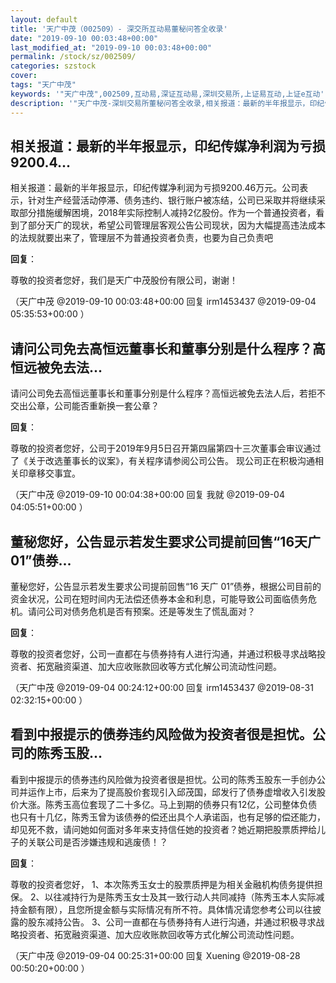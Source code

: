 ```yaml
---
layout: default
title: '天广中茂（002509）- 深交所互动易董秘问答全收录'
date: "2019-09-10 00:03:48+00:00"
last_modified_at: "2019-09-10 00:03:48+00:00"
permalink: /stock/sz/002509/
categories: szstock
cover: 
tags: "天广中茂"
keywords: '"天广中茂",002509,互动易,深证互动易,深圳交易所,上证易互动,上证e互动'
description: '"天广中茂-深圳交易所董秘问答全收录,相关报道：最新的半年报显示，印纪传媒净利润为亏损9200.46万元。公司表示，针对生产经营活动停滞、债务违约、银行账户被冻结，公司已采取并将继续采取部分措施缓解困境，2018年实际控制人减持2亿股份。作为一个普通投资者，看到了部分天广的现状，希望公司管理层客观公告公司现状，因为大幅提高违法成本的法规就要出来了，管理层不为普通投资者负责，也要为自己负责吧"'
---
```


## 相关报道：最新的半年报显示，印纪传媒净利润为亏损9200.4...

相关报道：最新的半年报显示，印纪传媒净利润为亏损9200.46万元。公司表示，针对生产经营活动停滞、债务违约、银行账户被冻结，公司已采取并将继续采取部分措施缓解困境，2018年实际控制人减持2亿股份。作为一个普通投资者，看到了部分天广的现状，希望公司管理层客观公告公司现状，因为大幅提高违法成本的法规就要出来了，管理层不为普通投资者负责，也要为自己负责吧

**回复**：

尊敬的投资者您好，我们是天广中茂股份有限公司，谢谢！ 

（天广中茂  @2019-09-10 00:03:48+00:00 回复 irm1453437  @2019-09-04 05:35:53+00:00 ）

## 请问公司免去高恒远董事长和董事分别是什么程序？高恒远被免去法...

请问公司免去高恒远董事长和董事分别是什么程序？高恒远被免去法人后，若拒不交出公章，公司能否重新换一套公章？

**回复**：

尊敬的投资者您好，公司于2019年9月5日召开第四届第四十三次董事会审议通过了《关于改选董事长的议案》，有关程序请参阅公司公告。
现公司正在积极沟通相关印章移交事宜。 

（天广中茂  @2019-09-10 00:04:38+00:00 回复 我就  @2019-09-04 04:05:51+00:00 ）

## 董秘您好，公告显示若发生要求公司提前回售“16天广01”债券...

董秘您好，公告显示若发生要求公司提前回售“16 天广 01”债券，根据公司目前的资金状况，公司在短时间内无法偿还债券本金和利息，可能导致公司面临债务危机。请问公司对债务危机是否有预案。还是等发生了慌乱面对？

**回复**：

尊敬的投资者您好，公司一直都在与债券持有人进行沟通，并通过积极寻求战略投资者、拓宽融资渠道、加大应收账款回收等方式化解公司流动性问题。 

（天广中茂  @2019-09-04 00:24:12+00:00 回复 irm1453437  @2019-08-31 02:32:15+00:00 ）

## 看到中报提示的债券违约风险做为投资者很是担忧。公司的陈秀玉股...

看到中报提示的债券违约风险做为投资者很是担忧。公司的陈秀玉股东一手创办公司并运作上市，后来为了提高股价套现引入邱茂国，邱发行了债券虚增收入引发股价大涨。陈秀玉高位套现了二十多亿。马上到期的债券只有12亿，公司整体负债也只有十几亿，陈秀玉曾为该债券的偿还出具个人承诺函，也有足够的偿还能力，却见死不救，请问她如何面对多年来支持信任她的投资者？她近期把股票质押给儿子的关联公司是否涉嫌违规和逃废债！？

**回复**：

尊敬的投资者您好，
1、本次陈秀玉女士的股票质押是为相关金融机构债务提供担保。
2、以往减持行为是陈秀玉女士及其一致行动人共同减持（陈秀玉本人实际减持金额有限），且您所提金额与实际情况有所不符。具体情况请您参考公司以往披露的股东减持公告。
3、公司一直都在与债券持有人进行沟通，并通过积极寻求战略投资者、拓宽融资渠道、加大应收账款回收等方式化解公司流动性问题。 

（天广中茂  @2019-09-04 00:25:31+00:00 回复 Xuening  @2019-08-28 00:50:20+00:00 ）

